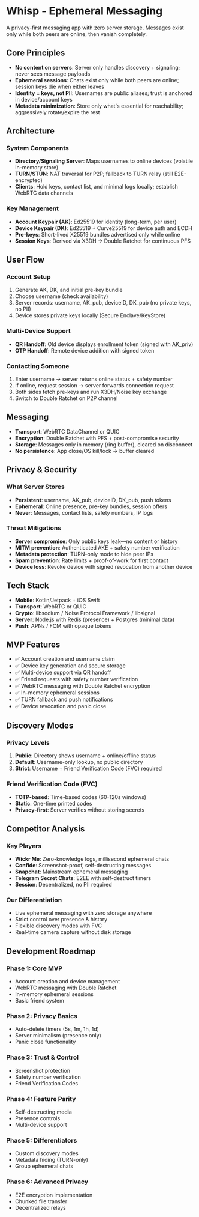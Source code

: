 # Whisp - Ephemeral Messaging

A privacy-first messaging app with zero server storage. Messages exist only while both peers are online, then vanish completely.

## Core Principles

- **No content on servers**: Server only handles discovery + signaling; never sees message payloads
- **Ephemeral sessions**: Chats exist only while both peers are online; session keys die when either leaves
- **Identity = keys, not PII**: Usernames are public aliases; trust is anchored in device/account keys
- **Metadata minimization**: Store only what's essential for reachability; aggressively rotate/expire the rest

## Architecture

### System Components

- **Directory/Signaling Server**: Maps usernames to online devices (volatile in-memory store)
- **TURN/STUN**: NAT traversal for P2P; fallback to TURN relay (still E2E-encrypted)
- **Clients**: Hold keys, contact list, and minimal logs locally; establish WebRTC data channels

### Key Management

- **Account Keypair (AK)**: Ed25519 for identity (long-term, per user)
- **Device Keypair (DK)**: Ed25519 + Curve25519 for device auth and ECDH
- **Pre-keys**: Short-lived X25519 bundles advertised only while online
- **Session Keys**: Derived via X3DH → Double Ratchet for continuous PFS

## User Flow

### Account Setup

1. Generate AK, DK, and initial pre-key bundle
2. Choose username (check availability)
3. Server records: username, AK_pub, deviceID, DK_pub (no private keys, no PII)
4. Device stores private keys locally (Secure Enclave/KeyStore)

### Multi-Device Support

- **QR Handoff**: Old device displays enrollment token (signed with AK_priv)
- **OTP Handoff**: Remote device addition with signed token

### Contacting Someone

1. Enter username → server returns online status + safety number
2. If online, request session → server forwards connection request
3. Both sides fetch pre-keys and run X3DH/Noise key exchange
4. Switch to Double Ratchet on P2P channel

## Messaging

- **Transport**: WebRTC DataChannel or QUIC
- **Encryption**: Double Ratchet with PFS + post-compromise security
- **Storage**: Messages only in memory (ring buffer), cleared on disconnect
- **No persistence**: App close/OS kill/lock → buffer cleared

## Privacy & Security

### What Server Stores

- **Persistent**: username, AK_pub, deviceID, DK_pub, push tokens
- **Ephemeral**: Online presence, pre-key bundles, session offers
- **Never**: Messages, contact lists, safety numbers, IP logs

### Threat Mitigations

- **Server compromise**: Only public keys leak—no content or history
- **MITM prevention**: Authenticated AKE + safety number verification
- **Metadata protection**: TURN-only mode to hide peer IPs
- **Spam prevention**: Rate limits + proof-of-work for first contact
- **Device loss**: Revoke device with signed revocation from another device

## Tech Stack

- **Mobile**: Kotlin/Jetpack + iOS Swift
- **Transport**: WebRTC or QUIC
- **Crypto**: libsodium / Noise Protocol Framework / libsignal
- **Server**: Node.js with Redis (presence) + Postgres (minimal data)
- **Push**: APNs / FCM with opaque tokens

## MVP Features

- ✅ Account creation and username claim
- ✅ Device key generation and secure storage
- ✅ Multi-device support via QR handoff
- ✅ Friend requests with safety number verification
- ✅ WebRTC messaging with Double Ratchet encryption
- ✅ In-memory ephemeral sessions
- ✅ TURN fallback and push notifications
- ✅ Device revocation and panic close

## Discovery Modes

### Privacy Levels

1. **Public**: Directory shows username + online/offline status
2. **Default**: Username-only lookup, no public directory  
3. **Strict**: Username + Friend Verification Code (FVC) required

### Friend Verification Code (FVC)

- **TOTP-based**: Time-based codes (60-120s windows)
- **Static**: One-time printed codes
- **Privacy-first**: Server verifies without storing secrets

## Competitor Analysis

### Key Players

- **Wickr Me**: Zero-knowledge logs, millisecond ephemeral chats
- **Confide**: Screenshot-proof, self-destructing messages  
- **Snapchat**: Mainstream ephemeral messaging
- **Telegram Secret Chats**: E2EE with self-destruct timers
- **Session**: Decentralized, no PII required

### Our Differentiation

- Live ephemeral messaging with zero storage anywhere
- Strict control over presence & history
- Flexible discovery modes with FVC
- Real-time camera capture without disk storage

## Development Roadmap

### Phase 1: Core MVP

- Account creation and device management
- WebRTC messaging with Double Ratchet
- In-memory ephemeral sessions
- Basic friend system

### Phase 2: Privacy Basics

- Auto-delete timers (5s, 1m, 1h, 1d)
- Server minimalism (presence only)
- Panic close functionality

### Phase 3: Trust & Control

- Screenshot protection
- Safety number verification
- Friend Verification Codes

### Phase 4: Feature Parity

- Self-destructing media
- Presence controls
- Multi-device support

### Phase 5: Differentiators

- Custom discovery modes
- Metadata hiding (TURN-only)
- Group ephemeral chats

### Phase 6: Advanced Privacy

- E2E encryption implementation
- Chunked file transfer
- Decentralized relays
